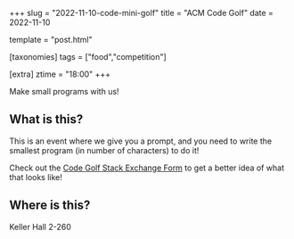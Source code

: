 +++
slug = "2022-11-10-code-mini-golf"
title = "ACM Code Golf"
date = 2022-11-10

template = "post.html"

[taxonomies]
tags = ["food","competition"]

[extra]
ztime = "18:00"
+++

Make small programs with us!



<!-- more -->

## What is this?

This is an event where we give you a prompt, and you need to write the smallest program (in number of characters) to do it!

Check out the [Code Golf Stack Exchange Form](https://codegolf.stackexchange.com/) to get a better idea of what that looks like!


## Where is this?

Keller Hall 2-260

